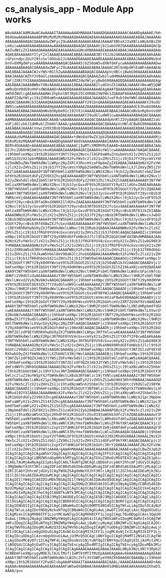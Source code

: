 # cs_analysis_app - Module App works

    WAoAAAACAAMGAwACAwAAAAITAAAAAwAAAhMAAAA7AAAADQAAAAEAAAACAAAADgAAAAE/hHrh
    R64UewAAAA4AAAABP9MzMzMzMzMAAAAQAAAAAQAEAAkAAAAAAAAAEAAAAAEABAAJAAAAAAAA
    ABAAAAABAAQACQAAAAdwZWFyc29uAAAAEAAAAAEABAAJAAAAFXBhaXJ3aXNlLmNvbXBsZXRl
    Lm9icwAAAA0AAAABAAAAAwAAABAAAAABAAQACQAAAAhjb21wbGV0ZQAAABAAAAABAAQACQAA
    AAZudW1iZXIAAAAQAAAAAQAEAAkAAAAGaGNsdXN0AAAAEAAAAAEABAAJAAAAAW4AAAAQAAAA
    AQAEAAkAAAAGY2lyY2xlAAAAEAAAAAEABAAJAAAAB3BlYXJzb24AAAAQAAAAAQAEAAkAAAAV
    cGFpcndpc2UuY29tcGxldGUub2JzAAAADQAAAAEAAABkAAAAEAAAAAEABAAJAAAAD0NvbnRp
    bnVvdXMgdmFycwAAABAAAAABAAQACQAAAA5jb250aW5vdXNfdmFycwAAAA0AAAABAAAADwAA
    ABAAAAABAAQACQAAAAdwZWFyc29uAAAAEAAAAAEABAAJAAAAC2RlbnNpdHlEaWFnAAAAEAAA
    AAEABAAJAAAACWJsYW5rRGlhZwAAABAAAAABAAQACQAAAApVcHBlciBwbG90AAAAEAAAAAEA
    BAAJAAAACWZhY2V0aGlzdAAAABAAAAABAAQACQAAAAZwb2ludHMAAAAQAAAAAQAEAAkAAAAI
    ZmFjZXRiYXIAAAAQAAAAAQAEAAkAAAAMZ2dwYWlycyBwbG90AAADDQAAAAEAAAAAAAAEAgAA
    AAEABAAJAAAABWNsYXNzAAAAEAAAAAIABAAJAAAAB2ludGVnZXIABAAJAAAAFnNoaW55QWN0
    aW9uQnV0dG9uVmFsdWUAAAD+AAADDQAAAAEAAAAAAAAEAgAAAf8AAAAQAAAAAgAEAAkAAAAH
    aW50ZWdlcgAEAAkAAAAWc2hpbnlBY3Rpb25CdXR0b25WYWx1ZQAAAP4AAAAQAAAAAQAEAAkA
    AAAPZ2dwYWlyc19zZXR0aW5nAAAAEAAAAAEABAAJAAAADGJveF9ub19mYWNldAAAABAAAAAB
    AAQACQAAAANjb3IAAAAQAAAAAQAEAAkAAAAFY291bnQAAAAQAAAAAQAEAAkAAAAKY29udGlu
    dW91cwAAAA0AAAABAAAAHgAAAA0AAAABAAAAZAAAABAAAAABAAQACQAAAAdCb3hwbG90AAAA
    EAAAAAEABAAJAAAADmNvbnRpbm91c192YXJzAAAAEAAAAAEABAAJAAAACmNvbnRpbnVvdXMA
    AAANAAAAAQAAAB4AAAAQAAAAAQAEAAkAAAAKY29udGludW91cwAAABAAAAABAAQACQAAAAAA
    AAMNAAAAAQAAAAAAAAQCAAAB/wAAABAAAAACAAQACQAAAAdpbnRlZ2VyAAQACQAAABZzaGlu
    eUFjdGlvbkJ1dHRvblZhbHVlAAAA/gAAABAAAAABAAQACQAAAApVcHNldCBwbG90AAAAEAAA
    AAEABAAJAAAACnVwc2V0X3Bsb3QAAAAQAAAAAQAEAAkAAAAAAAAAEAAAAAEABAAJAAAAAAAA
    ABAAAAABAAQACQAAAAAAAAAQAAAAAQAEAAkAAAAAAAAADQAAAAEAAAABAAAAEAAAAAEABAAJ
    AAAAAzUwMAAAABAAAAABAAQACQAAAAxtdWx0aV9wZXJpb2QAAAAQAAAAAQAEAAkAAAAKMjAx
    OS0xMi0zMQAAAP4AAAD+AAADDgAAAAFA0dVAAAAAAAAABAIAAAH/AAAAEAAAAAEABAAJAAAA
    BERhdGUAAAD+AAAAEAAAAAEABAAJAAAACjIwMTctMDMtMzEAAAD+AAAAEAAAAAEABAAJAAAA
    D2Jhc2U6OnN1bW1hcnkoKQAABAIAAAABAAQACQAAAAVuYW1lcwAAABAAAAA7AAQACQAAAEJj
    c19hbmFseXNpc19tb2R1bGUtY3NfY29yX2NvcnJlbGF0aW9uZnVubmVsX21vZHVsZS1jb250
    aW51b3VzX2JpbnMABAAJAAAASWNzX2FuYWx5c2lzX21vZHVsZS1jc19jb3JfY29ycmVsYXRp
    b25mdW5uZWxfbW9kdWxlLWRpc2NyZXRlX3RocmVzaF9pbmZyZXEABAAJAAAAQmNzX2FuYWx5
    c2lzX21vZHVsZS1jc19jb3JfY29ycmVsYXRpb25mdW5uZWxfbW9kdWxlLXJlZmVyZW5jZV9s
    ZXZlbAAEAAkAAAA9Y3NfYW5hbHlzaXNfbW9kdWxlLWNzX2Nvcl9jb3JyZWxhdGlvbmZ1bm5l
    bF9tb2R1bGUtdGFyZ2V0X3ZhcgAEAAkAAABDY3NfYW5hbHlzaXNfbW9kdWxlLWNzX2Nvcl9j
    b3JyZWxhdGlvbmZ1bm5lbF9tb2R1bGUtdGFyZ2V0X3Zhcl9sZXZlbAAEAAkAAAA0Y3NfYW5h
    bHlzaXNfbW9kdWxlLWNzX2Nvcl9jb3JycGxvdF9tb2R1bGUtY29yX21ldGhvZAAEAAkAAAAx
    Y3NfYW5hbHlzaXNfbW9kdWxlLWNzX2Nvcl9jb3JycGxvdF9tb2R1bGUtY29yX3VzZQAEAAkA
    AAA6Y3NfYW5hbHlzaXNfbW9kdWxlLWNzX2Nvcl9jb3JycGxvdF9tb2R1bGUtY29ycnBsb3Rf
    YWRkcmVjdAAEAAkAAABAY3NfYW5hbHlzaXNfbW9kdWxlLWNzX2Nvcl9jb3JycGxvdF9tb2R1
    bGUtY29ycnBsb3RfaGNsdXN0X21ldGhvZAAEAAkAAAA9Y3NfYW5hbHlzaXNfbW9kdWxlLWNz
    X2Nvcl9jb3JycGxvdF9tb2R1bGUtY29ycnBsb3RfbG93ZXJfcGxvdAAEAAkAAAA4Y3NfYW5h
    bHlzaXNfbW9kdWxlLWNzX2Nvcl9jb3JycGxvdF9tb2R1bGUtY29ycnBsb3Rfb3JkZXIABAAJ
    AAAAOWNzX2FuYWx5c2lzX21vZHVsZS1jc19jb3JfY29ycnBsb3RfbW9kdWxlLWNvcnJwbG90
    X3Bsb3RDSQAEAAkAAAA9Y3NfYW5hbHlzaXNfbW9kdWxlLWNzX2Nvcl9jb3JycGxvdF9tb2R1
    bGUtY29ycnBsb3RfdXBwZXJfcGxvdAAEAAkAAAA4Y3NfYW5hbHlzaXNfbW9kdWxlLWNzX2Nv
    cl9EYXRhRXhwbG9yZXJfbW9kdWxlLWNvcl9tZXRob2QABAAJAAAANWNzX2FuYWx5c2lzX21v
    ZHVsZS1jc19jb3JfRGF0YUV4cGxvcmVyX21vZHVsZS1jb3JfdXNlAAQACQAAADZjc19hbmFs
    eXNpc19tb2R1bGUtY3NfY29yX0RhdGFFeHBsb3Jlcl9tb2R1bGUtbWF4X2NhdHMABAAJAAAA
    N2NzX2FuYWx5c2lzX21vZHVsZS1jc19jb3JfRGF0YUV4cGxvcmVyX21vZHVsZS1wbG90X3Rh
    YnMABAAJAAAAOmNzX2FuYWx5c2lzX21vZHVsZS1jc19jb3JfRGF0YUV4cGxvcmVyX21vZHVs
    ZS1zZXR0aW5nX3RhYnMABAAJAAAAPWNzX2FuYWx5c2lzX21vZHVsZS1jc19jb3JfR0dhbGx5
    X21vZHVsZS1jYXJkaW5hbGl0eV90aHJlc2hvbGQABAAJAAAAMmNzX2FuYWx5c2lzX21vZHVs
    ZS1jc19jb3JfR0dhbGx5X21vZHVsZS1jb3JfbWV0aG9kAAQACQAAADdjc19hbmFseXNpc19t
    b2R1bGUtY3NfY29yX0dHYWxseV9tb2R1bGUtZGlhZ19jb250aW51b3VzAAQACQAAADVjc19h
    bmFseXNpc19tb2R1bGUtY3NfY29yX0dHYWxseV9tb2R1bGUtZGlhZ19kaXNjcmV0ZQAEAAkA
    AAA9Y3NfYW5hbHlzaXNfbW9kdWxlLWNzX2Nvcl9HR2FsbHlfbW9kdWxlLWdncGFpcnNfcGxv
    dHNfc2V0dGluZwAEAAkAAAAzY3NfYW5hbHlzaXNfbW9kdWxlLWNzX2Nvcl9HR2FsbHlfbW9k
    dWxlLWxvd2VyX2NvbWJvAAQACQAAADhjc19hbmFseXNpc19tb2R1bGUtY3NfY29yX0dHYWxs
    eV9tb2R1bGUtbG93ZXJfY29udGludW91cwAEAAkAAAA2Y3NfYW5hbHlzaXNfbW9kdWxlLWNz
    X2Nvcl9HR2FsbHlfbW9kdWxlLWxvd2VyX2Rpc2NyZXRlAAQACQAAADFjc19hbmFseXNpc19t
    b2R1bGUtY3NfY29yX0dHYWxseV9tb2R1bGUtcGxvdF90YWJzAAQACQAAADRjc19hbmFseXNp
    c19tb2R1bGUtY3NfY29yX0dHYWxseV9tb2R1bGUtcmVmcmVzaF9wbG90AAQACQAAADVjc19h
    bmFseXNpc19tb2R1bGUtY3NfY29yX0dHYWxseV9tb2R1bGUtcmVzZXRfZGVmYXVsdAAEAAkA
    AAA0Y3NfYW5hbHlzaXNfbW9kdWxlLWNzX2Nvcl9HR2FsbHlfbW9kdWxlLXNldHRpbmdfdGFi
    cwAEAAkAAAAzY3NfYW5hbHlzaXNfbW9kdWxlLWNzX2Nvcl9HR2FsbHlfbW9kdWxlLXVwcGVy
    X2NvbWJvAAQACQAAADhjc19hbmFseXNpc19tb2R1bGUtY3NfY29yX0dHYWxseV9tb2R1bGUt
    dXBwZXJfY29udGludW91cwAEAAkAAAA2Y3NfYW5hbHlzaXNfbW9kdWxlLWNzX2Nvcl9HR2Fs
    bHlfbW9kdWxlLXVwcGVyX2Rpc2NyZXRlAAQACQAAADFjc19hbmFseXNpc19tb2R1bGUtY3Nf
    Y29yX0dHYWxseV9tb2R1bGUtdmFyc190eXBlAAQACQAAADhjc19hbmFseXNpc19tb2R1bGUt
    Y3NfZGlzdF9EYXRhRXhwbG9yZXJfbW9kdWxlLWhpc3RfYmlucwAEAAkAAAA3Y3NfYW5hbHlz
    aXNfbW9kdWxlLWNzX2Rpc3RfRGF0YUV4cGxvcmVyX21vZHVsZS1tYXhfY2F0cwAEAAkAAAA4
    Y3NfYW5hbHlzaXNfbW9kdWxlLWNzX2Rpc3RfRGF0YUV4cGxvcmVyX21vZHVsZS1wbG90X3Rh
    YnMABAAJAAAAO2NzX2FuYWx5c2lzX21vZHVsZS1jc19kaXN0X0RhdGFFeHBsb3Jlcl9tb2R1
    bGUtc2V0dGluZ190YWJzAAQACQAAADpjc19hbmFseXNpc19tb2R1bGUtY3NfZGlzdF9EYXRh
    RXhwbG9yZXJfbW9kdWxlLXZhbHVlX3NjYWxlAAQACQAAAEBjc19hbmFseXNpc19tb2R1bGUt
    Y3NfZGlzdF9QZXJmb3JtYW5jZUFuYWx5dGljc19tb2R1bGUtaGlzdF9iaW5zAAQACQAAAEJj
    c19hbmFseXNpc19tb2R1bGUtY3NfZGlzdF9QZXJmb3JtYW5jZUFuYWx5dGljc19tb2R1bGUt
    dmFsdWVfc2NhbGUABAAJAAAAO2NzX2FuYWx5c2lzX21vZHVsZS1jc19taXNzaW5nX25hbmlh
    cl9tb2R1bGUtbWlzc19hY3Jvc3NfZmN0AAQACQAAADtjc19hbmFseXNpc19tb2R1bGUtY3Nf
    bWlzc2luZ19uYW5pYXJfbW9kdWxlLXBsb3RfbWlzc19jYXNlcwAEAAkAAAA1Y3NfYW5hbHlz
    aXNfbW9kdWxlLWNzX21pc3NpbmdfbmFuaWFyX21vZHVsZS1wbG90X3RhYnMABAAJAAAAOGNz
    X2FuYWx5c2lzX21vZHVsZS1jc19taXNzaW5nX25hbmlhcl9tb2R1bGUtc2V0dGluZ190YWJz
    AAQACQAAADZjc19hbmFseXNpc19tb2R1bGUtY3NfbWlzc2luZ19uYW5pYXJfbW9kdWxlLXNo
    YWRvd192YXIABAAJAAAANmNzX2FuYWx5c2lzX21vZHVsZS1jc19taXNzaW5nX25hbmlhcl9t
    b2R1bGUtdGFyZ2V0X3ZhcgAEAAkAAAAxY3NfYW5hbHlzaXNfbW9kdWxlLWNzX21pc3Npbmdf
    bmFuaWFyX21vZHVsZS14X3ZhcgAEAAkAAAAxY3NfYW5hbHlzaXNfbW9kdWxlLWNzX21pc3Np
    bmdfbmFuaWFyX21vZHVsZS15X3ZhcgAEAAkAAAA1Y3NfYW5hbHlzaXNfbW9kdWxlLWNzX21p
    c3NpbmdfdmlzZGF0X21vZHVsZS1zaG93X2Zyb20ABAAJAAAAPGNzX2FuYWx5c2lzX21vZHVs
    ZS1jc19taXNzaW5nX3Zpc2RhdF9tb2R1bGUtc2hvd193aW5kb3dfc2l6ZQAEAAkAAAAuY3Nf
    YW5hbHlzaXNfbW9kdWxlLXNsaWNlX3RzYmxfbW9kdWxlLWRhdGVfdHlwZQAEAAkAAAAtY3Nf
    YW5hbHlzaXNfbW9kdWxlLXNsaWNlX3RzYmxfbW9kdWxlLWVuZF9kYXRlAAQACQAAAC9jc19h
    bmFseXNpc19tb2R1bGUtc2xpY2VfdHNibF9tb2R1bGUtZm9jdXNfdmFycwAEAAkAAAAqY3Nf
    YW5hbHlzaXNfbW9kdWxlLXNsaWNlX3RzYmxfbW9kdWxlLWluZGNkAAQACQAAADBjc19hbmFs
    eXNpc19tb2R1bGUtc2xpY2VfdHNibF9tb2R1bGUtcmVwb3J0X2RhdGUABAAJAAAAL2NzX2Fu
    YWx5c2lzX21vZHVsZS1zbGljZV90c2JsX21vZHVsZS1zdGFydF9kYXRlAAQACQAAACpjc19h
    bmFseXNpc19tb2R1bGUtc2xpY2VfdHNibF9tb2R1bGUtc3RrY2QABAAJAAAAF2NzX2FuYWx5
    c2lzX21vZHVsZS10YWJzAAAA/gAAAhMAAAACAAAAEAAAAAEABAAJAAAExyAgICBwZXJpb2Qg
    ICAgICAgICAgICAgaW5kY2QgICAgICAgICAgICAgICAgIFFSICAgICAgICAgICAgICAgIENS
    ICAgICAgICAgCiBMZW5ndGg6Mzk5MTggICAgICAgTGVuZ3RoOjM5OTE4ICAgICAgIE1pbi4g
    ICA6LTAuMjAwNyAgIE1pbi4gICA6LTAuNTg2NCAgCiBDbGFzcyA6Y2hhcmFjdGVyICAgQ2xh
    c3MgOmNoYXJhY3RlciAgIDFzdCBRdS46IDAuODEwMiAgIDFzdCBRdS46IDAuMTcyMiAgCiBN
    b2RlICA6Y2hhcmFjdGVyICAgTW9kZSAgOmNoYXJhY3RlciAgIE1lZGlhbiA6IDEuMjkzNiAg
    IE1lZGlhbiA6IDAuMzUwMCAgCiAgICAgICAgICAgICAgICAgICAgICAgICAgICAgICAgICAg
    ICAgIE1lYW4gICA6IDIuMDk5NSAgIE1lYW4gICA6IDAuNzQ5OCAgCiAgICAgICAgICAgICAg
    ICAgICAgICAgICAgICAgICAgICAgICAgIDNyZCBRdS46IDIuMjU3NyAgIDNyZCBRdS46IDAu
    NzU2MyAgCiAgICAgICAgICAgICAgICAgICAgICAgICAgICAgICAgICAgICAgIE1heC4gICA6
    NzkuMzIxMyAgIE1heC4gICA6NTkuNTk3MCAgCiAgICAgICAgICAgICAgICAgICAgICAgICAg
    ICAgICAgICAgICAgIE5BJ3MgICA6ODEyICAgICAgIE5BJ3MgICA6ODE1ICAgICAgCiAgICAg
    IElDUiAgICAgICAgICAgICAgICBDRk9SICAgICAgICAgICAgICBURFIgICAgICAgICAgICAg
    ICAgIENGQ1IgICAgICAgICAgCiBNaW4uICAgOi00MTE4NS45ICAgTWluLiAgIDotOC4yNzMw
    ICAgTWluLiAgIDotNDQyNzkuNTUgICBNaW4uICAgOiAwLjAwOTI1OCAgCiAxc3QgUXUuOiAg
    ICAgMi4xICAgMXN0IFF1LjotMC4wNTgyICAgMXN0IFF1LjogICAgLTQuODggICAxc3QgUXUu
    OiAwLjI0Nzg2NyAgCiBNZWRpYW4gOiAgICAgNS4zICAgTWVkaWFuIDogMC4wMzIxICAgTWVk
    aWFuIDogICAgIDEuNTUgICBNZWRpYW4gOiAwLjQwNjcyNyAgCiBNZWFuICAgOiAgICA2OC43
    ICAgTWVhbiAgIDogMC4wNzQ3ICAgTWVhbiAgIDogICAgMjYuODkgICBNZWFuICAgOiAwLjQy
    OTIzOCAgCiAzcmQgUXUuOiAgICAxNC4xICAgM3JkIFF1LjogMC4xNjIxICAgM3JkIFF1Ljog
    ICAgIDcuODkgICAzcmQgUXUuOiAwLjU3MzQ5OCAgCiBNYXguICAgOjM4MTI2NS41ICAgTWF4
    LiAgIDoxMC4yOTc1ICAgTWF4LiAgIDoxNzU1NjYuNTQgICBNYXguICAgOjE5LjAxMjIxMCAg
    CiBOQSdzICAgOjEwOTcyICAgICAgTkEncyAgIDo4MTIgICAgICAgTkEncyAgIDoxMDk3MiAg
    ICAgICAgICAgICAgICAgICAgICAgICAgAAAAEAAAAAEABAAJAAAAL0Nyb3NzLXNlY3Rpb25h
    bCBBbmFseXNpcygyMDE3LTAzLTMxfjIwMTktMTItMzEpAAAEAgAAAv8AAAAQAAAAAgAEAAkA
    AAAkY3NfYW5hbHlzaXNfbW9kdWxlLWJhc2Vfc3VtbWFyeV90ZXh0AAQACQAAABpjc19hbmFs
    eXNpc19tb2R1bGUtY2FwdGlvbgAAAP4AAAITAAAAAAAABAIAAAL/AAAAEAAAAAAAAAD+AAAE
    AgAAAv8AAAAQAAAAAwAEAAkAAAAFaW5wdXQABAAJAAAABm91dHB1dAAEAAkAAAAGZXhwb3J0
    AAAA/g==

